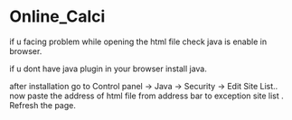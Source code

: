# Online_Calci
if u facing problem while opening the html file  check java is enable in browser.

if u dont have java plugin in your browser install java.

after installation 
go to Control panel -> Java -> Security -> Edit Site List.. 
now paste the address of html file from address bar to exception site list .
Refresh the page.
